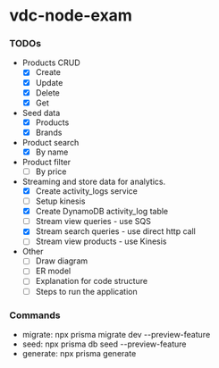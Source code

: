 # vdc-node-exam

### TODOs

- Products CRUD
  - [x] Create
  - [x] Update
  - [x] Delete
  - [x] Get
- Seed data
  - [x] Products
  - [x] Brands
- Product search
  - [x] By name
- Product filter
  - [ ] By price
- Streaming and store data for analytics.
  - [x] Create activity_logs service
  - [ ] Setup kinesis
  - [x] Create DynamoDB activity_log table
  - [ ] Stream view queries - use SQS
  - [x] Stream search queries - use direct http call
  - [ ] Stream view products - use Kinesis
- Other
  - [ ] Draw diagram
  - [ ] ER model
  - [ ] Explanation for code structure
  - [ ] Steps to run the application

### Commands

- migrate: npx prisma migrate dev --preview-feature
- seed: npx prisma db seed --preview-feature
- generate: npx prisma generate
